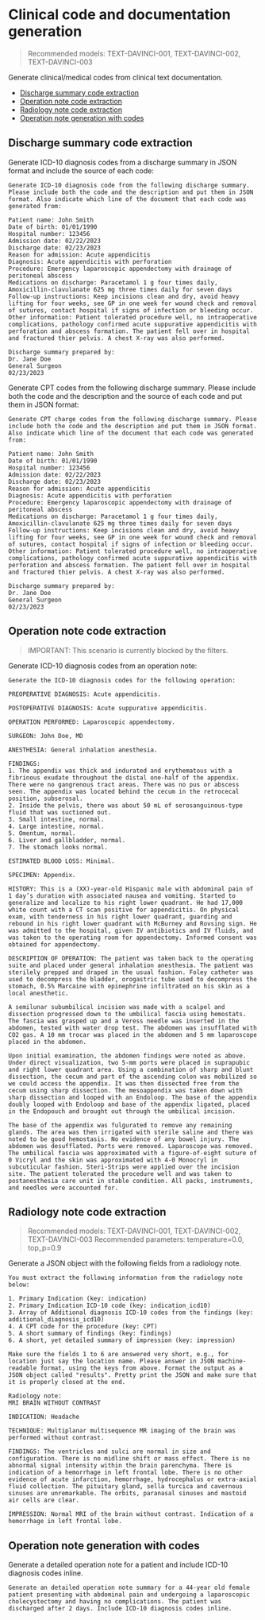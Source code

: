 # Clinical code and documentation generation

> Recommended models: TEXT-DAVINCI-001, TEXT-DAVINCI-002, TEXT-DAVINCI-003

Generate clinical/medical codes from clinical text documentation.

- [Discharge summary code extraction](#discharge-summary-code-extraction)
- [Operation note code extraction](#operation-note-code-extraction)
- [Radiology note code extraction](#radiology-note-code-extraction)
- [Operation note generation with codes](#operation-note-generation-with-codes)

## Discharge summary code extraction

Generate ICD-10 diagnosis codes from a discharge summary in JSON format and include the source of each code:

```text
Generate ICD-10 diagnosis code from the following discharge summary. Please include both the code and the description and put them in JSON format. Also indicate which line of the document that each code was generated from:

Patient name: John Smith
Date of birth: 01/01/1990
Hospital number: 123456
Admission date: 02/22/2023
Discharge date: 02/23/2023
Reason for admission: Acute appendicitis
Diagnosis: Acute appendicitis with perforation
Procedure: Emergency laparoscopic appendectomy with drainage of peritoneal abscess
Medications on discharge: Paracetamol 1 g four times daily, Amoxicillin-clavulanate 625 mg three times daily for seven days
Follow-up instructions: Keep incisions clean and dry, avoid heavy lifting for four weeks, see GP in one week for wound check and removal of sutures, contact hospital if signs of infection or bleeding occur.
Other information: Patient tolerated procedure well, no intraoperative complications, pathology confirmed acute suppurative appendicitis with perforation and abscess formation. The patient fell over in hospital and fractured thier pelvis. A chest X-ray was also performed.

Discharge summary prepared by:
Dr. Jane Doe
General Surgeon
02/23/2023
```

Generate CPT codes from the following discharge summary. Please include both the code and the description and the source of each code and put them in JSON format:

```text
Generate CPT charge codes from the following discharge summary. Please include both the code and the description and put them in JSON format. Also indicate which line of the document that each code was generated from:

Patient name: John Smith
Date of birth: 01/01/1990
Hospital number: 123456
Admission date: 02/22/2023
Discharge date: 02/23/2023
Reason for admission: Acute appendicitis
Diagnosis: Acute appendicitis with perforation
Procedure: Emergency laparoscopic appendectomy with drainage of peritoneal abscess
Medications on discharge: Paracetamol 1 g four times daily, Amoxicillin-clavulanate 625 mg three times daily for seven days
Follow-up instructions: Keep incisions clean and dry, avoid heavy lifting for four weeks, see GP in one week for wound check and removal of sutures, contact hospital if signs of infection or bleeding occur.
Other information: Patient tolerated procedure well, no intraoperative complications, pathology confirmed acute suppurative appendicitis with perforation and abscess formation. The patient fell over in hospital and fractured thier pelvis. A chest X-ray was also performed.

Discharge summary prepared by:
Dr. Jane Doe
General Surgeon
02/23/2023
```

## Operation note code extraction

> IMPORTANT: This scenario is currently blocked by the filters.

Generate ICD-10 diagnosis codes from an operation note:

```text
Generate the ICD-10 diagnosis codes for the following operation:

PREOPERATIVE DIAGNOSIS: Acute appendicitis.

POSTOPERATIVE DIAGNOSIS: Acute suppurative appendicitis.

OPERATION PERFORMED: Laparoscopic appendectomy.

SURGEON: John Doe, MD

ANESTHESIA: General inhalation anesthesia.

FINDINGS:
1. The appendix was thick and indurated and erythematous with a fibrinous exudate throughout the distal one-half of the appendix. There were no gangrenous tract areas. There was no pus or abscess seen. The appendix was located behind the cecum in the retrocecal position, subserosal.
2. Inside the pelvis, there was about 50 mL of serosanguinous-type fluid that was suctioned out.
3. Small intestine, normal.
4. Large intestine, normal.
5. Omentum, normal.
6. Liver and gallbladder, normal.
7. The stomach looks normal.

ESTIMATED BLOOD LOSS: Minimal.

SPECIMEN: Appendix.

HISTORY: This is a (XX)-year-old Hispanic male with abdominal pain of 1 day’s duration with associated nausea and vomiting. Started to generalize and localize to his right lower quadrant. He had 17,000 white count with a CT scan positive for appendicitis. On physical exam, with tenderness in his right lower quadrant, guarding and rebound in his right lower quadrant with McBurney and Rovsing sign. He was admitted to the hospital, given IV antibiotics and IV fluids, and was taken to the operating room for appendectomy. Informed consent was obtained for appendectomy.

DESCRIPTION OF OPERATION: The patient was taken back to the operating suite and placed under general inhalation anesthesia. The patient was sterilely prepped and draped in the usual fashion. Foley catheter was used to decompress the bladder, orogastric tube used to decompress the stomach, 0.5% Marcaine with epinephrine infiltrated on his skin as a local anesthetic.

A semilunar subumbilical incision was made with a scalpel and dissection progressed down to the umbilical fascia using hemostats. The fascia was grasped up and a Veress needle was inserted in the abdomen, tested with water drop test. The abdomen was insufflated with CO2 gas. A 10 mm trocar was placed in the abdomen and 5 mm laparoscope placed in the abdomen.

Upon initial examination, the abdomen findings were noted as above. Under direct visualization, two 5-mm ports were placed in suprapubic and right lower quadrant area. Using a combination of sharp and blunt dissection, the cecum and part of the ascending colon was mobilized so we could access the appendix. It was then dissected free from the cecum using sharp dissection. The mesoappendix was taken down with sharp dissection and looped with an Endoloop. The base of the appendix doubly looped with Endoloop and base of the appendix ligated, placed in the Endopouch and brought out through the umbilical incision.

The base of the appendix was fulgurated to remove any remaining glands. The area was then irrigated with sterile saline and there was noted to be good hemostasis. No evidence of any bowel injury. The abdomen was desufflated. Ports were removed. Laparoscope was removed. The umbilical fascia was approximated with a figure-of-eight suture of 0 Vicryl and the skin was approximated with 4-0 Monocryl in subcuticular fashion. Steri-Strips were applied over the incision site. The patient tolerated the procedure well and was taken to postanesthesia care unit in stable condition. All packs, instruments, and needles were accounted for.
```

## Radiology note code extraction

> Recommended models: TEXT-DAVINCI-001, TEXT-DAVINCI-002, TEXT-DAVINCI-003
> Recommended parameters: temperature=0.0, top_p=0.9

Generate a JSON object with the following fields from a radiology note.

```text
You must extract the following information from the radiology note below:

1. Primary Indication (key: indication)
2. Primary Indication ICD-10 code (key: indication_icd10)
3. Array of Additional diagnosis ICD-10 codes from the findings (key: additional_diagnosis_icd10)
4. A CPT code for the procedure (key: CPT)
5. A short summary of findings (key: findings)
6. A short, yet detailed summary of impression (key: impression)

Make sure the fields 1 to 6 are answered very short, e.g., for location just say the location name. Please answer in JSON machine-readable format, using the keys from above. Format the output as a JSON object called "results". Pretty print the JSON and make sure that it is properly closed at the end.

Radiology note:
MRI BRAIN WITHOUT CONTRAST

INDICATION: Headache

TECHNIQUE: Multiplanar multisequence MR imaging of the brain was performed without contrast.

FINDINGS: The ventricles and sulci are normal in size and configuration. There is no midline shift or mass effect. There is no abnormal signal intensity within the brain parenchyma. There is indication of a hemorrhage in left frontal lobe. There is no other evidence of acute infarction, hemorrhage, hydrocephalus or extra-axial fluid collection. The pituitary gland, sella turcica and cavernous sinuses are unremarkable. The orbits, paranasal sinuses and mastoid air cells are clear.

IMPRESSION: Normal MRI of the brain without contrast. Indication of a hemorrhage in left frontal lobe.
```

## Operation note generation with codes

Generate a detailed operation note for a patient and include ICD-10 diagnosis codes inline.

```text
Generate an detailed operation note summary for a 44-year old female patient presenting with abdominal pain and undergoing a laparoscopic cholecystectomy and having no complications. The patient was discharged after 2 days. Include ICD-10 diagnosis codes inline.
```
